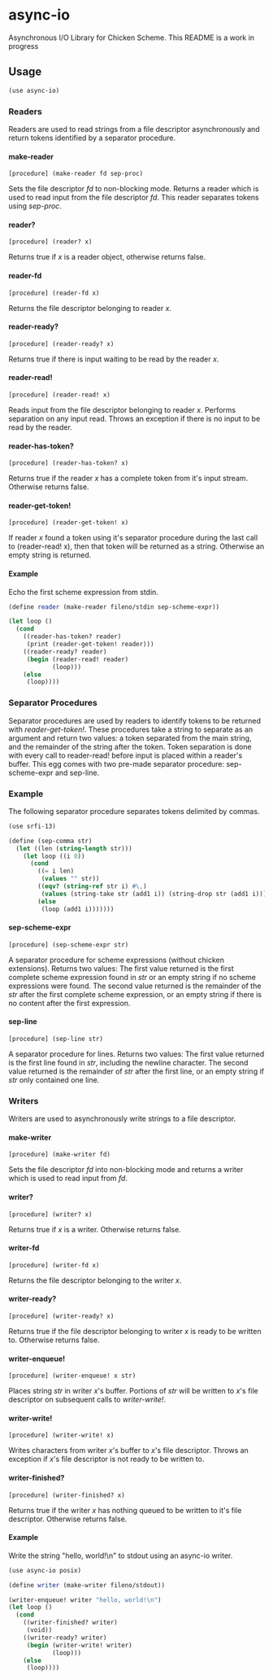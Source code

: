 # async-io
Asynchronous I/O Library for Chicken Scheme.
This README is a work in progress

## Usage
```scheme
(use async-io)
```

### Readers
Readers are used to read strings from a file descriptor asynchronously and return tokens identified by a separator procedure.

#### make-reader
```
[procedure] (make-reader fd sep-proc)
```
Sets the file descriptor *fd* to non-blocking mode.
Returns a reader which is used to read input from the file descriptor *fd*.
This reader separates tokens using *sep-proc*.

#### reader?
```
[procedure] (reader? x)
```
Returns true if *x* is a reader object, otherwise returns false.

#### reader-fd
```
[procedure] (reader-fd x)
```
Returns the file descriptor belonging to reader *x*.

#### reader-ready?
```
[procedure] (reader-ready? x)
```
Returns true if there is input waiting to be read by the reader *x*.

#### reader-read!
```
[procedure] (reader-read! x)
```
Reads input from the file descriptor belonging to reader *x*.
Performs separation on any input read.
Throws an exception if there is no input to be read by the reader.

#### reader-has-token?
```
[procedure] (reader-has-token? x)
```
Returns true if the reader *x* has a complete token from it's input stream.
Otherwise returns false.

#### reader-get-token!
```
[procedure] (reader-get-token! x)
```
If reader *x* found a token using it's separator procedure during the last call to (reader-read! x),
then that token will be returned as a string. Otherwise an empty string is returned.

#### Example
Echo the first scheme expression from stdin.

```scheme
(define reader (make-reader fileno/stdin sep-scheme-expr))

(let loop ()
  (cond
    ((reader-has-token? reader)
     (print (reader-get-token! reader)))
    ((reader-ready? reader)
     (begin (reader-read! reader)
            (loop)))
    (else
     (loop))))
```

### Separator Procedures
Separator procedures are used by readers to identify tokens to be returned with *reader-get-token!*.
These procedures take a string to separate as an argument and return two values:
a token separated from the main string, and the remainder of the string after the token.
Token separation is done with every call to reader-read! before input is placed within a reader's buffer.
This egg comes with two pre-made separator procedure: sep-scheme-expr and sep-line.

### Example
The following separator procedure separates tokens delimited by commas.
```scheme
(use srfi-13)

(define (sep-comma str)
  (let ((len (string-length str)))
    (let loop ((i 0))
      (cond
        ((= i len)
         (values "" str))
        ((eqv? (string-ref str i) #\,)
         (values (string-take str (add1 i)) (string-drop str (add1 i))))
        (else
         (loop (add1 i)))))))

```

#### sep-scheme-expr
```
[procedure] (sep-scheme-expr str)
```
A separator procedure for scheme expressions (without chicken extensions). Returns two values:
The first value returned is the first complete scheme expression found in *str* or an empty string if no scheme
expressions were found. The second value returned is the remainder of the *str* after the first complete scheme expression,
or an empty string if there is no content after the first expression.

#### sep-line
```
[procedure] (sep-line str)
```
A separator procedure for lines. Returns two values:
The first value returned is the first line found in *str*, including the newline character.
The second value returned is the remainder of *str* after the first line, or an empty string if *str* only contained one line.

### Writers
Writers are used to asynchronously write strings to a file descriptor.

#### make-writer
```
[procedure] (make-writer fd)
```
Sets the file descriptor *fd* into non-blocking mode and returns a writer which is used to read input from *fd*.

#### writer?
```
[procedure] (writer? x)
```
Returns true if *x* is a writer. Otherwise returns false.

#### writer-fd
```
[procedure] (writer-fd x)
```
Returns the file descriptor belonging to the writer *x*.

#### writer-ready?
```
[procedure] (writer-ready? x)
```
Returns true if the file descriptor belonging to writer *x* is ready to be written to.
Otherwise returns false.

#### writer-enqueue!
```
[procedure] (writer-enqueue! x str)
```
Places string *str* in writer *x*'s buffer. Portions of *str* will be written to *x*'s file descriptor on subsequent calls
to *writer-write!*.

#### writer-write!
```
[procedure] (writer-write! x)
```
Writes characters from writer *x*'s buffer to *x*'s file descriptor. Throws an exception if *x*'s file descriptor is not
ready to be written to.

#### writer-finished?
```
[procedure] (writer-finished? x)
```
Returns true if the writer *x* has nothing queued to be written to it's file descriptor.
Otherwise returns false.

#### Example
Write the string "hello, world!\n" to stdout using an async-io writer.

```scheme
(use async-io posix)

(define writer (make-writer fileno/stdout))

(writer-enqueue! writer "hello, world!\n")
(let loop ()
  (cond
    ((writer-finished? writer)
     (void))
    ((writer-ready? writer)
     (begin (writer-write! writer)
            (loop)))
    (else
     (loop))))
```
